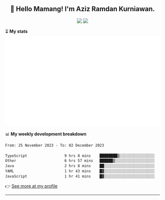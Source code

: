 <h2 align="center">👋 Hello Mamang! I'm Aziz Ramdan Kurniawan.</h2>  
<p align="center">
  <img src="https://komarev.com/ghpvc/?username=azizramdan">
  <img src="https://wakatime.com/badge/user/90056fa0-4c31-4eca-954e-2a3ac05896f9.svg">
</p>
    
⏳ **My stats**  
![](https://raw.githubusercontent.com/azizramdan/github-stats/master/generated/overview.svg#gh-dark-mode-only)

📊 **My weekly development breakdown**
<!--START_SECTION:waka-->

```txt
From: 25 November 2023 - To: 02 December 2023

TypeScript                 9 hrs 8 mins    ████████▒░░░░░░░░░░░░░░░░   33.39 %
Other                      6 hrs 57 mins   ██████▒░░░░░░░░░░░░░░░░░░   25.45 %
Java                       2 hrs 8 mins    ██░░░░░░░░░░░░░░░░░░░░░░░   07.84 %
YAML                       1 hr 43 mins    █▓░░░░░░░░░░░░░░░░░░░░░░░   06.28 %
JavaScript                 1 hr 41 mins    █▓░░░░░░░░░░░░░░░░░░░░░░░   06.20 %
```

<!--END_SECTION:waka-->
👉 [See more at my profile](https://wakatime.com/@azizramdan)
***
